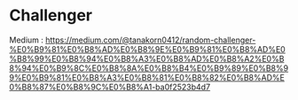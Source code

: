 # Challenger

Medium : https://medium.com/@tanakorn0412/random-challenger-%E0%B9%81%E0%B8%AD%E0%B8%9E%E0%B9%81%E0%B8%AD%E0%B8%99%E0%B8%94%E0%B8%A3%E0%B8%AD%E0%B8%A2%E0%B8%94%E0%B9%8C%E0%B8%8A%E0%B8%B4%E0%B9%89%E0%B8%99%E0%B9%81%E0%B8%A3%E0%B8%81%E0%B8%82%E0%B8%AD%E0%B8%87%E0%B8%9C%E0%B8%A1-ba0f2523b4d7
